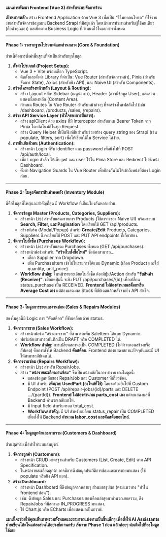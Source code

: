**แผนการพัฒนา Frontend (Vue 3\) สำหรับระบบจัดการร้าน**

**เป้าหมายหลัก:** สร้าง Frontend Application ด้วย Vue 3 เพื่อเป็น "รีโมทคอนโทรล" ที่ใช้งานง่ายสำหรับจัดการข้อมูลบน Backend Strapi ที่มีอยู่แล้ว โดยเน้นการทำงานสำหรับผู้ใช้คนเดียว (คือตัวคุณเอง) และยึดตาม Business Logic ที่กำหนดไว้ในเอกสารทั้งหมด

---

#### **Phase 1: วางรากฐานโปรเจกต์และส่วนกลาง (Core & Foundation)**

ส่วนนี้คือการตั้งค่าพื้นฐานที่จำเป็นสำหรับทุกโมดูล

1. **ตั้งค่าโปรเจกต์ (Project Setup):**  
   * Vue 3 \+ Vite พร้อมเลือก TypeScript.  
   * ติดตั้งและตั้งค่า Library ที่จำเป็น: Vue Router (สำหรับจัดการหน้า), Pinia (สำหรับจัดการ State), Axios (สำหรับยิง API), และ Naive UI (สำหรับ Components).  
2. **สร้างโครงสร้างหน้าหลัก (Layout & Routing):**  
   * สร้าง Layout หลัก: Sidebar (เมนูนำทาง), Header (อาจมีข้อมูล User), และส่วนแสดงเนื้อหาหลัก (Content Area).  
   * กำหนด Routes ใน Vue Router สำหรับหน้าต่างๆ ที่จะสร้างในเฟสถัดไป (เช่น /dashboard, /products, /sales, /repairs).  
3. **สร้าง API Service Layer (หัวใจของการสื่อสาร):**  
   * สร้าง apiClient ด้วย axios ที่มี Interceptor สำหรับแนบ Bearer Token จาก Pinia โดยอัตโนมัติในทุก Request.  
   * สร้าง Query Helper ที่เป็นฟังก์ชันสำหรับช่วยสร้าง query string ของ Strapi (เช่น populate, filters, sort) เพื่อให้เรียกใช้ใน Service ได้ง่าย.  
4. **การยืนยันตัวตน (Authentication):**  
   * สร้างหน้า Login ที่รับ identifier และ password เพื่อยิงไปที่ POST /api/auth/local.  
   * เมื่อ Login สำเร็จ ให้เก็บ jwt และ user ไว้ใน Pinia Store และ Redirect ไปยังหน้า Dashboard.  
   * ตั้งค่า Navigation Guards ใน Vue Router เพื่อป้องกันไม่ให้เข้าถึงหน้าที่ต้อง Login ก่อน.

---

#### **Phase 2: โมดูลจัดการสินค้าคงคลัง (Inventory Module)**

นี่คือโมดูลที่ใหญ่และสำคัญที่สุด มี Workflow ที่เชื่อมโยงกันหลายส่วน.

1. **จัดการข้อมูล Master (Products, Categories, Suppliers):**  
   * สร้างหน้า List สำหรับแสดงรายการ Products (ใช้ตารางของ Naive UI) พร้อมระบบ **Search, Filter, และ Pagination** โดยเรียกใช้ GET /api/products.  
   * สร้างฟอร์ม (Modal/Popup) สำหรับ **Create/Edit** Products, Categories, Suppliers ซึ่งจะเรียกใช้ POST และ PUT API endpoints ที่เกี่ยวข้อง.  
2. **จัดการใบสั่งซื้อ (Purchases Workflow):**  
   * สร้างหน้า List สำหรับแสดง Purchases ทั้งหมด (GET /api/purchases).  
   * สร้างหน้าฟอร์มสำหรับ **"สร้างใบสั่งซื้อใหม่"** ซึ่งต้องสามารถ...  
     * เลือก Supplier จาก Dropdown.  
     * เพิ่ม PurchaseItem เข้าไปในรายการได้แบบ Dynamic (เลือก Product และใส่ quantity, unit\_price).  
   * **Workflow สำคัญ:** ในหน้ารายละเอียดใบสั่งซื้อ ต้องมีปุ่ม/Action สำหรับ **"รับสินค้า (Receive)"**. เมื่อกดปุ่มนี้ จะยิง PUT /api/purchases/{id} เพื่อเปลี่ยน status\_purchase เป็น RECEIVED. **Frontend ไม่ต้องคำนวณสต็อกหรือ Average Cost เอง** แต่ต้องแสดงผล Stock ที่อัปเดตแล้วหลังจากยิง API สำเร็จ.

---

#### **Phase 3: โมดูลการขายและงานซ่อม (Sales & Repairs Modules)**

สองโมดูลนี้มี Logic การ "ตัดสต็อก" ที่ขับเคลื่อนด้วย status.

1. **จัดการการขาย (Sales Workflow):**  
   * สร้างหน้าฟอร์ม "สร้างการขาย" ที่สามารถเพิ่ม SaleItem ได้แบบ Dynamic.  
   * ฟอร์มต้องสามารถบันทึกเป็น DRAFT หรือ COMPLETED ได้.  
   * **Workflow สำคัญ:** การเปลี่ยนสถานะเป็น COMPLETED (ไม่ว่าจะตอนสร้างหรืออัปเดต) คือการสั่งให้ Backend **ตัดสต็อก**. Frontend ต้องแสดงสถานะปัจจุบันและมี UI ให้สามารถอัปเดตได้.  
2. **จัดการงานซ่อม (Repairs Workflow):**  
   * สร้างหน้า List สำหรับ RepairJobs.  
   * สร้าง **"หน้ารายละเอียดงานซ่อม"** ซึ่งเป็นหน้าหลักในการทำงานของโมดูลนี้:  
     * แสดงข้อมูลหลักของ RepairJob และ Customer ที่เกี่ยวข้อง.  
     * มี UI สำหรับ **เพิ่ม/ลบ UsedPart (อะไหล่ที่ใช้)** โดยจะต้องยิงไปที่ Custom Endpoint (POST /api/repair-jobs/{id}/parts และ DELETE .../{partId}). **Frontend ไม่ต้องคำนวณ parts\_cost เอง** แต่จะแสดงผลที่ Backend คำนวณกลับมาให้.  
     * มี Input field สำหรับกรอก total\_cost.  
     * **Workflow สำคัญ:** มี UI สำหรับเปลี่ยน status\_repair เป็น COMPLETED เพื่อสั่งให้ Backend **คำนวณ labor\_cost และตัดสต็อกอะไหล่**.

---

#### **Phase 4: โมดูลลูกค้าและภาพรวม (Customers & Dashboard)**

ส่วนสุดท้ายเพื่อทำให้ระบบสมบูรณ์

1. **จัดการลูกค้า (Customers):**  
   * สร้างหน้า CRUD มาตรฐานสำหรับ Customers (List, Create, Edit) ตาม API Specification.  
   * ในหน้ารายละเอียดลูกค้า อาจมีการดึงข้อมูลประวัติการซ่อมและการขายมาแสดง (ใช้ populate หรือยิง API แยก).  
2. **สร้าง Dashboard:**  
   * สร้างหน้า Dashboard ที่ดึงข้อมูลจากหลายๆ ส่วนมาสรุปผล (ตามแนวทาง "ทำใน frontend ก่อน").  
   * เช่น: ดึงข้อมูล Sales และ Purchases ของเดือนล่าสุดมาคำนวณยอดรวม, ดึง RepairJobs ที่มีสถานะ IN\_PROGRESS มาแสดง.  
   * ใช้ Chart.js หรือ ECharts เพื่อแสดงผลเป็นกราฟ.

**แผนนี้จะช่วยให้คุณเห็นภาพรวมทั้งหมดและสามารถแบ่งงานเป็นชิ้นเล็กๆ เพื่อสั่งให้ AI Assistants ช่วยเขียนโค้ดในแต่ละส่วนได้อย่างชัดเจนครับ เริ่มจาก Phase 1 ก่อน แล้วค่อยๆ ต่อเติมไปทีละโมดูลได้เลย**